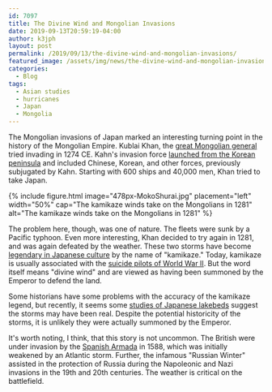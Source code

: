 ```yaml
---
id: 7097
title: The Divine Wind and Mongolian Invasions
date: 2019-09-13T20:59:19-04:00
author: k3jph
layout: post
permalink: /2019/09/13/the-divine-wind-and-mongolian-invasions/
featured_image: /assets/img/news/the-divine-wind-and-mongolian-invasions-1.jpg
categories:
  - Blog
tags:
  - Asian studies
  - hurricanes
  - Japan
  - Mongolia
---
```

The Mongolian invasions of Japan marked an interesting turning point
in the history of the Mongolian Empire. Kublai Khan, the [great
Mongolian general](https://www.britannica.com/biography/Kublai-Khan)
tried invading in 1274 CE. Kahn's invasion force [launched from the
Korean
peninsula](https://www.thoughtco.com/the-mongol-invasions-of-japan-195559)
and included Chinese, Korean, and other forces, previously subjugated
by Kahn. Starting with 600 ships and 40,000 men, Khan tried to take
Japan.

{% include figure.html image="478px-MokoShurai.jpg" placement="left" width="50%"
    cap="The kamikaze winds take on the Mongolians in 1281"
    alt="The kamikaze winds take on the Mongolians in 1281" %}

The problem here, though, was one of nature. The fleets were sunk
by a Pacific typhoon. Even more interesting, Khan decided to try
again in 1281, and was again defeated by the weather. These two
storms have become [legendary in Japanese
culture](https://www.nationalgeographic.com/news/2014/11/141104-kamikaze-kublai-khan-winds-typhoon-japan-invasion/)
by the name of "kamikaze." Today, kamikaze is usually associated
with the [suicide pilots of World War
II](https://allthatsinteresting.com/kamikaze-pilots). But the word
itself means "divine wind" and are viewed as having been summoned
by the Emperor to defend the land.

Some historians have some problems with the accuracy of the kamikaze
legend, but recently, it seems some [studies of Japanese
lakebeds](https://www.sciencemag.org/news/2014/12/mongol-smashing-kamikaze-typhoons-may-have-been-genuine)
suggest the storms may have been real. Despite the potential
historicity of the storms, it is unlikely they were actually summoned
by the Emperor.

It's worth noting, I think, that this story is not uncommon. The
British were under invasion by the [Spanish
Armada](https://www.historic-uk.com/HistoryUK/HistoryofEngland/Spanish-Armada/)
in 1588, which was initially weakened by an Atlantic storm. Further,
the infamous "Russian Winter" assisted in the protection of Russia
during the Napoleonic and Nazi invasions in the 19th and 20th
centuries. The weather is critical on the battlefield.
